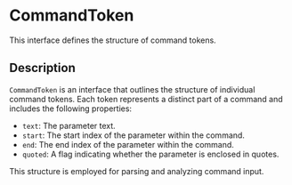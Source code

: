 # CommandToken

This interface defines the structure of command tokens.

## Description

`CommandToken` is an interface that outlines the structure of individual command tokens. Each token represents a distinct part of a command and includes the following properties:

- `text`: The parameter text.
- `start`: The start index of the parameter within the command.
- `end`: The end index of the parameter within the command.
- `quoted`: A flag indicating whether the parameter is enclosed in quotes. 

This structure is employed for parsing and analyzing command input.
